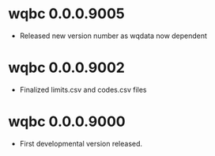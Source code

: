 # wqbc 0.0.0.9005

- Released new version number as wqdata now dependent

# wqbc 0.0.0.9002

- Finalized limits.csv and codes.csv files

# wqbc 0.0.0.9000

- First developmental version released.
